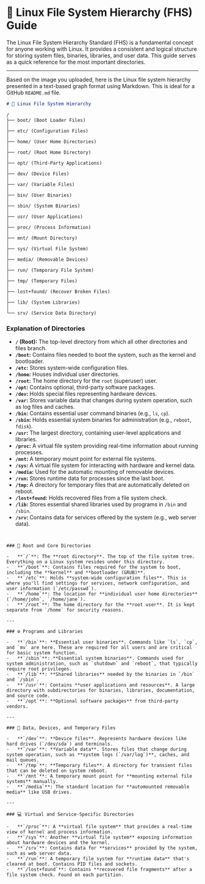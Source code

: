 # 📂 Linux File System Hierarchy (FHS) Guide

The Linux File System Hierarchy Standard (FHS) is a fundamental concept for anyone working with Linux. It provides a consistent and logical structure for storing system files, binaries, libraries, and user data. This guide serves as a quick reference for the most important directories.

---
Based on the image you uploaded, here is the Linux file system hierarchy presented in a text-based graph format using Markdown. This is ideal for a GitHub `README.md` file.

```markdown
# 🌳 Linux File System Hierarchy

```
```
/
├── boot/ (Boot Loader Files)
│
├── etc/ (Configuration Files)
│
├── home/ (User Home Directories)
│
├── root/ (Root Home Directory)
│
├── opt/ (Third-Party Applications)
│
├── dev/ (Device Files)
│
├── var/ (Variable Files)
│
├── bin/ (User Binaries)
│
├── sbin/ (System Binaries)
│
├── usr/ (User Applications)
│
├── proc/ (Process Information)
│
├── mnt/ (Mount Directory)
│
├── sys/ (Virtual File System)
│
├── media/ (Removable Devices)
│
├── run/ (Temporary File System)
│
├── tmp/ (Temporary Files)
│
├── lost+found/ (Recover Broken Files)
│
├── lib/ (System Libraries)
│
└── srv/ (Service Data Directory)
```

### Explanation of Directories

* **`/` (Root):** The top-level directory from which all other directories and files branch.
* **`/boot`:** Contains files needed to boot the system, such as the kernel and bootloader.
* **`/etc`:** Stores system-wide configuration files.
* **`/home`:** Houses individual user directories.
* **`/root`:** The home directory for the `root` (superuser) user.
* **`/opt`:** Contains optional, third-party software packages.
* **`/dev`:** Holds special files representing hardware devices.
* **`/var`:** Stores variable data that changes during system operation, such as log files and caches.
* **`/bin`:** Contains essential user command binaries (e.g., `ls`, `cp`).
* **`/sbin`:** Holds essential system binaries for administration (e.g., `reboot`, `fdisk`).
* **`/usr`:** The largest directory, containing user-level applications and libraries.
* **`/proc`:** A virtual file system providing real-time information about running processes.
* **`/mnt`:** A temporary mount point for external file systems.
* **`/sys`:** A virtual file system for interacting with hardware and kernel data.
* **`/media`:** Used for the automatic mounting of removable devices.
* **`/run`:** Stores runtime data for processes since the last boot.
* **`/tmp`:** A directory for temporary files that are automatically deleted on reboot.
* **`/lost+found`:** Holds recovered files from a file system check.
* **`/lib`:** Stores essential shared libraries used by programs in `/bin` and `/sbin`.
* **`/srv`:** Contains data for services offered by the system (e.g., web server data).
```


### 🌳 Root and Core Directories

-   **`/`**: The **root directory**. The top of the file system tree. Everything on a Linux system resides under this directory.
-   **`/boot`**: Contains files required for the system to boot, including the **kernel** and **bootloader (GRUB)**.
-   **`/etc`**: Holds **system-wide configuration files**. This is where you'll find settings for services, network configuration, and user information (`/etc/passwd`).
-   **`/home`**: The location for **individual user home directories** (`/home/john`, `/home/jane`).
-   **`/root`**: The home directory for the **root user**. It is kept separate from `/home` for security reasons.

---

### ⚙️ Programs and Libraries

-   **`/bin`**: **Essential user binaries**. Commands like `ls`, `cp`, and `mv` are here. These are required for all users and are critical for basic system function.
-   **`/sbin`**: **Essential system binaries**. Commands used for system administration, such as `shutdown` and `reboot`, that typically require root privileges.
-   **`/lib`**: **Shared libraries** needed by the binaries in `/bin` and `/sbin`.
-   **`/usr`**: Contains **user applications and resources**. A large directory with subdirectories for binaries, libraries, documentation, and source code.
-   **`/opt`**: **Optional software packages** from third-party vendors.

---

### 💾 Data, Devices, and Temporary Files

-   **`/dev`**: **Device files**. Represents hardware devices like hard drives (`/dev/sda`) and terminals.
-   **`/var`**: **Variable data**. Stores files that change during system operation, such as **system logs (`/var/log`)**, caches, and mail queues.
-   **`/tmp`**: **Temporary files**. A directory for transient files that can be deleted on system reboot.
-   **`/mnt`**: A temporary mount point for **mounting external file systems** manually.
-   **`/media`**: The standard location for **automounted removable media** like USB drives.

---

### 💻 Virtual and Service-Specific Directories

-   **`/proc`**: A **virtual file system** that provides a real-time view of kernel and process information.
-   **`/sys`**: Another **virtual file system** exposing information about hardware devices and the kernel.
-   **`/srv`**: Contains data for **services** provided by the system, such as web server data.
-   **`/run`**: A temporary file system for **runtime data** that's cleared at boot. Contains PID files and sockets.
-   **`/lost+found`**: Contains **recovered file fragments** after a file system check. Found on each partition.

